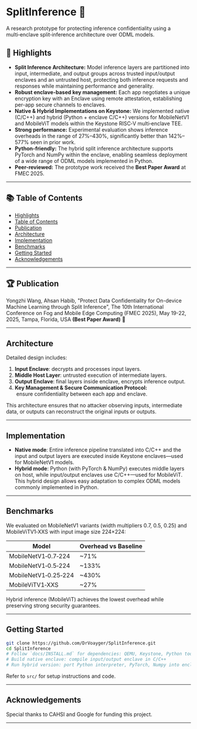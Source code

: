 # SplitInference 🔐

A research prototype for protecting inference confidentiality using a multi‑enclave split‑inference architecture over ODML models.

## 🚀 Highlights

- **Split Inference Architecture:** Model inference layers are partitioned into input, intermediate, and output groups across trusted input/output enclaves and an untrusted host, protecting both inference requests and responses while maintaining performance and generality.
- **Robust enclave-based key management:** Each app negotiates a unique encryption key with an Enclave using remote attestation, establishing per-app secure channels to enclaves.
- **Native & Hybrid Implementations on Keystone:** We implemented native (C/C++) and hybrid (Python + enclave C/C++) versions for MobileNetV1 and MobileViT models within the Keystone RISC‑V multi‑enclave TEE.
- **Strong performance:** Experimental evaluation shows inference overheads in the range of 27%–430%, significantly better than 142%–577% seen in prior work.
- **Python-friendly:** The hybrid split inference architecture supports PyTorch and NumPy within the enclave, enabling seamless deployment of a wide range of ODML models implemented in Python.
- **Peer-reviewed:** The prototype work received the **Best Paper Award** at FMEC 2025.

---

## 📚 Table of Contents

- [Highlights](#-highlights)
- [Table of Contents](#-table-of-contents)
- [Publication](#publication)
- [Architecture](#architecture)
- [Implementation](#implementation)
- [Benchmarks](#benchmarks)
- [Getting Started](#getting-started)
- [Acknowledgements](#acknowledgements)

---

## 🏆 Publication 

Yongzhi Wang, Ahsan Habib, "Protect Data Confidentiality for On-device Machine Learning through Split Inference", The 10th International Conference on Fog and Mobile Edge Computing (FMEC 2025), May 19-22, 2025, Tampa, Florida, USA **(Best Paper Award)** 🎉

---

## Architecture

Detailed design includes:

1. **Input Enclave**: decrypts and processes input layers.
2. **Middle Host Layer**: untrusted execution of intermediate layers.
3. **Output Enclave**: final layers inside enclave, encrypts inference output.
4. **Key Management & Secure Communication Protocol:**  ensure confidentiality between each app and enclave.

This architecture ensures that no attacker observing inputs, intermediate data, or outputs can reconstruct the original inputs or outputs.

---

## Implementation

- **Native mode**: Entire inference pipeline translated into C/C++ and the input and output layers are executed inside Keystone enclaves—used for MobileNetV1 models.
- **Hybrid mode**: Python (with PyTorch & NumPy) executes middle layers on host, while input/output enclaves use C/C++—used for MobileViT.\
  This hybrid design allows easy adaptation to complex ODML models commonly implemented in Python.

---

## Benchmarks

We evaluated on MobileNetV1 variants (width multipliers 0.7, 0.5, 0.25) and MobileViTV1‑XXS with input image size 224×224:

| Model                | Overhead vs Baseline |
| -------------------- | -------------------- |
| MobileNetV1‑0.7‑224  | \~71%                |
| MobileNetV1‑0.5‑224  | \~133%               |
| MobileNetV1‑0.25‑224 | \~430%               |
| MobileViTV1‑XXS      | \~27%                |

Hybrid inference (MobileViT) achieves the lowest overhead while preserving strong security guarantees.

---

## Getting Started

```bash
git clone https://github.com/DrVoayger/SplitInference.git
cd SplitInference
# Follow `docs/INSTALL.md` for dependencies: QEMU, Keystone, Python toolchain
# Build native enclave: compile input/output enclave in C/C++
# Run hybrid version: port Python interpreter, PyTorch, Numpy into enclave workspace
```

Refer to `src/` for  setup instructions and code.

---

## Acknowledgements

Special thanks to CAHSI and Google for funding this project.

---